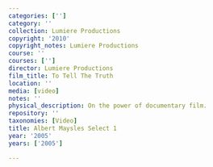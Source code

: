 ```yaml
---
categories: ['']
category: ''
collection: Lumiere Productions
copyright: '2010'
copyright_notes: Lumiere Productions
course: ''
courses: ['']
director: Lumiere Productions
film_title: To Tell The Truth
location: ''
media: [video]
notes: ''
physical_description: On the power of documentary film.
repository: ''
taxonomies: [Video]
title: Albert Maysles Select 1
year: '2005'
years: ['2005']

---
```

